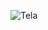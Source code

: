 ![Tela](https://user-images.githubusercontent.com/92827920/138011116-0c4473a3-1862-48d1-9689-9b136bbf8e99.PNG)
